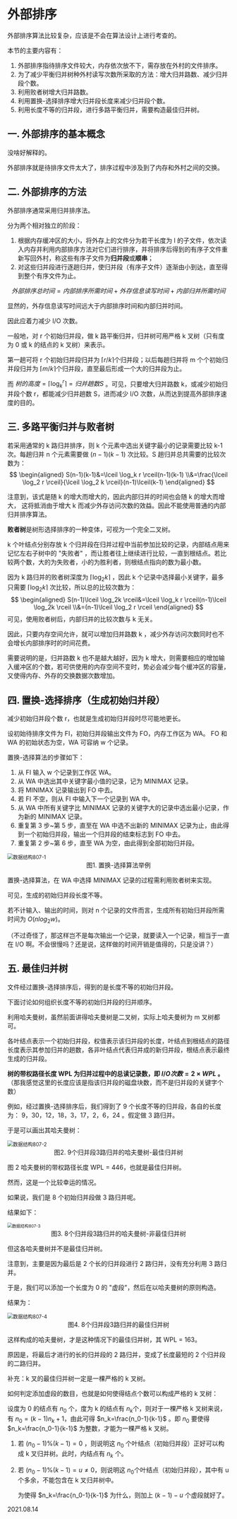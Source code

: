 # 外部排序

外部排序算法比较复杂，应该是不会在算法设计上进行考查的。

本节的主要内容有：

1. 外部排序指待排序文件较大，内存依次放不下，需存放在外村的文件排序。
2. 为了减少平衡归并树种外村读写次数所采取的方法：增大归并路数、减少归并段个数。
3. 利用败者树增大归并路数。
4. 利用置换-选择排序增大归并段长度来减少归并段个数。
5. 利用长度不等的归并段，进行多路平衡归并，需要构造最佳归并树。

## 一. 外部排序的基本概念

没啥好解释的。

外部排序就是待排序文件太大了，排序过程中涉及到了内存和外村之间的交换。

## 二. 外部排序的方法

外部排序通常采用归并排序法。

分为两个相对独立的阶段：

1. 根据内存缓冲区的大小，将外存上的文件分为若干长度为 l 的子文件，依次读入内存并利用内部排序方法对它们进行排序，并将排序后得到的有序子文件重新写回外村，称这些有序子文件为**归并段**或**顺串**；
2. 对这些归并段进行逐趟归并，使归并段（有序子文件）逐渐由小到达，直至得到整个有序文件为止。

$$
外部排序总时间=内部排序所需时间+外存信息读写时间+内部归并所需时间
$$

显然的，外存信息读写时间远大于内部排序时间和内部归并时间。

因此应着力减少 I/O 次数。

一般地，对 r 个初始归并段，做 k 路平衡归并，归并树可用严格 k 叉树（只有度为 0 或 k 的结点的 k 叉树）来表示。

第一趟可将 r 个初始归并段归并为 $\lceil r/k \rceil$​ 个归并段；以后每趟归并将 m 个个初始归并段归并为 $\lceil m/k \rceil$​ 个归并段，直至最后形成一个大的归并段为止。

而 $树的高度=\lceil \log_k^r \rceil =归并趟数S$ 。可见，只要增大归并路数 k，或减少初始归并段个数 r，都能减少归并趟数 S，进而减少 I/O 次数，从而达到提高外部排序速度的目的。

## 三. 多路平衡归并与败者树

若采用通常的 k 路归并排序，则 k 个元素中选出关键字最小的记录需要比较 k-1 次。每趟归并 n 个元素需要做 $(n-1)(k-1)$ 次比较。S 趟归并总共需要的比较次数为：
$$
\begin{aligned}
S(n-1)(k-1)&=\lceil \log_k r \rceil(n-1)(k-1)
\\&=\frac{\lceil \log_2 r \rceil}{\lceil \log_2 k \rceil}(n-1)\lceil(k-1)
\end{aligned}
$$


注意到，该式是随 k 的增大而增大的，因此内部归并的时间也会随 k 的增大而增大， 这将抵消由于增大 k 而减少外存访问次数的效益。因此不能使用普通的内部归并排序算法。

**败者树**是树形选择排序的一种变体，可视为一个完全二叉树。

k 个叶结点分别存放 k 个归并段在归并过程中当前参加比较的记录，内部结点用来记忆左右子树中的 "失败者" ，而让胜者往上继续进行比较，一直到根结点。若比较两个数，大的为失败者，小的为胜利者，则根结点指向的数为最小数。

因为 k 路归并的败者树深度为 $\lceil \log_2k \rceil$ ，因此 k 个记录中选择最小关键字，最多只需要 $\lceil \log_2k \rceil$ 次比较，所以总的比较次数为：
$$
\begin{aligned}
S(n-1)\lceil \log_2k \rceil&=\lceil \log_k r \rceil(n-1)\lceil \log_2k \rceil
\\&=(n-1)\lceil \log_2 r \rceil
\end{aligned}
$$
可见，使用败者树后，内部归并的比较次数与 k 无关。

因此，只要内存空间允许，就可以增加归并路数 k ，减少外存访问次数同时也不会增长内部排序时的时间花费。

需要说明的是，归并路数 k 也不是越大越好，因为 k 增大，则需要相应的增加输入缓冲区的个数，若可供使用的内存空间不变时，势必会减少每个缓冲区的容量，又使得内存、外存的交换数据次数增加。

## 四. 置换-选择排序（生成初始归并段）

减少初始归并段个数 r，也就是生成初始归并段时尽可能地更长。

设初始待排序文件为 FI，初始归并段输出文件为 FO，内存工作区为 WA。
FO 和 WA 的初始状态为空，WA 可容纳 w 个记录。

置换-选择算法的步骤如下：

1. 从 FI 输入 w 个记录到工作区 WA。
2. 从 WA 中选出其中关键字最小值的记录，记为 MINIMAX 记录。
3. 将 MINIMAX 记录输出到 FO 中去。
4. 若 FI 不空，则从 FI 中输入下一个记录到 WA 中。
5. 从 WA 中所有关键字比 MINIMAX 记录的关键字大的记录中选出最小记录，作为新的 MINIMAX 记录。
6. 重复第 3 步~第 5 步，直至在 WA 中选不出新的 MINIMAX 记录为止，由此得到一个初始归并段，输出一个归并段的结束标志到 FO 中去。
7. 重复第 2 步~第 6 步，直至 WA 为空，由此得到全部初始归并段。

<img src="数据结构807-1.png" alt="数据结构807-1" style="zoom:80%;" />

<center>图1. 置换-选择算法举例</center>

置换-选择算法，在 WA 中选择 MINIMAX 记录的过程需利用败者树来实现。

可见，生成的初始归并段长度不等。

若不计输入、输出的时间，则对 n 个记录的文件而言，生成所有初始归并段所需时间为 $O(nlog_2w)$​ 。

（不过奇怪了，那这样岂不是每次输出一个记录，就要读入一个记录，相当于一直在 I/O 啊。不会很慢吗？还是说，这样做的时间开销是值得的，只是没讲？）

## 五. 最佳归并树

文件经过置换-选择排序后，得到的是长度不等的初始归并段。

下面讨论如何组织长度不等的初始归并段的归并顺序。

利用哈夫曼树，虽然前面讲得哈夫曼树是二叉树，实际上哈夫曼树为 m 叉树都可。

各叶结点表示一个初始归并段，权值表示该归并段的长度，叶结点到根结点的路径长度表示其参加归并的趟数，各非叶结点代表归并成的新归并段，根结点表示最终生成的归并段。

**树的带权路径长度 WPL 为归并过程中的总读记录数，即 $I/O 次数 = 2\times WPL$ 。**
（那我感觉这里的长度应该是指该归并段的磁盘块数，而不是归并段的关键字个数）

例如，经过置换-选择排序后，我们得到了 9 个长度不等的归并段，各自的长度为： 9，30，12，18，3，17，2，6，24 。假定做 3 路归并。

于是可以画出其哈夫曼树：

<img src="数据结构807-2.png" alt="数据结构807-2" style="zoom:80%;" />

<center>图2. 9个归并段3路归并的哈夫曼树-最佳归并树</center>

图 2 哈夫曼树的带权路径长度 WPL = 446，也就是最佳归并树。

然而，这是一个比较幸运的情况。

如果说，我们是 8 个初始归并段做 3 路归并呢。

结果如下：

<img src="数据结构807-3.png" alt="数据结构807-3" style="zoom: 67%;" />

<center>图3. 8个归并段3路归并的哈夫曼树-非最佳归并树</center>

但这各哈夫曼树并不是最佳归并树。

注意到，主要是因为最后是 2 个长的归并段进行 2 路归并，没有充分利用 3 路归并。

于是，我们可以添加一个长度为 0 的 "虚段"，然后在以哈夫曼树的原则构造。

结果为：

<img src="数据结构807-4.png" alt="数据结构807-4" style="zoom:80%;" />

<center>图4. 8个归并段3路归并的最佳归并树</center>

这样构成的哈夫曼树，才是这种情况下的最佳归并树，其 WPL = 163。

原因是，将最后才进行的长的归并段的 2 路归并，变成了长度最短的 2 个归并段的二路归并。

补充：k 叉的最佳归并树一定是一棵严格的 k 叉树。

如何判定添加虚段的数目，也就是如何使得结点个数可以构成严格的 k 叉树：

设度为 0 的结点有 $n_0$​ 个，度为 k 的结点有 $n_k$​ 个，则对于一棵严格 k 叉树来说，有 $n_0=(k-1)n_k+1$​ ，由此可得 $n_k=\frac{n_0-1}{k-1}$​​​ 。即 $n_0$ 要使得 $n_k=\frac{n_0-1}{k-1}$ 为整数，才能为一棵严格 k 叉树。

1. 若 $(n_0-1)\%(k-1)=0$ ，则说明这 $n_0$ 个叶结点（初始归并段）正好可以构成 k 叉归并树。此时，内结点有 $n_k$ 个。

2. 若 $(n_0-1)\%(k-1)=u\ne 0$​ ，则说明这 $n_0$​ 个叶结点（初始归并段），其中有 u 个多余，不能包含在 k 叉归并树中。

   为使得 $n_k=\frac{n_0-1}{k-1}$ 为什么，则加上 $(k-1)-u$ 个虚段就好了。

2021.08.14

